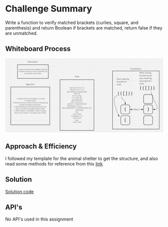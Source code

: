 # Challenge Summary
Write a function to verify matched brackets (curlies, square, and parenthesis) and return Boolean if brackets are matched, return false if they are unmatched.

## Whiteboard Process
<img src="img/CC13.PNG"/>


## Approach & Efficiency
I followed my template for the animal shelter to get the structure, and also read some methods for reference from this [link](https://www.geeksforgeeks.org/check-for-balanced-parentheses-in-python/)

## Solution
[Solution code](https://github.com/KirkGarrison/data-structures-and-algorithms/blob/stack-queue-brackets/python/code_challenges/stack_queue_brackets/stack_queue_brackets.py)

## API's
No API's used in this assignment
